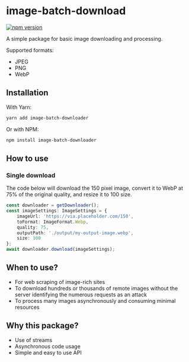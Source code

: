 # image-batch-download
[![npm version](https://badge.fury.io/js/image-batch-downloader.svg)](https://badge.fury.io/js/image-batch-downloader)

A simple package for basic image downloading and processing.

Supported formats:
- JPEG
- PNG
- WebP

## Installation

With Yarn:
```bash
yarn add image-batch-downloader
```

Or with NPM:
```bash
npm install image-batch-downloader
```

## How to use

### Single download
The code below will download the 150 pixel image, convert it to WebP at 75% of the original quality, and resize it to 100 size.
```ts
const downloader = getDownloader();
const imageSettings: ImageSettings = {
    imageUrl: 'https://via.placeholder.com/150',
    toFormat: ImageFormat.Webp,
    quality: 75,
    outputPath: './output/my-output-image.webp',
    size: 100
};
await downloader.download(imageSettings);
```

## When to use?
- For web scraping of image-rich sites
- To download hundreds or thousands of remote images without the server identifying the numerous requests as an attack
- To process many images asynchronously and consuming minimal resources

## Why this package?
- Use of streams
- Asynchronous code usage
- Simple and easy to use API
